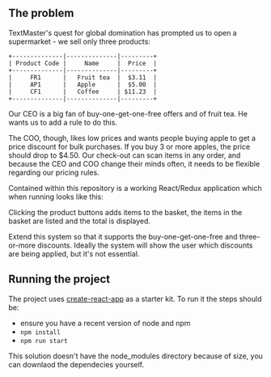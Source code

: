 ## The problem

TextMaster's quest for global domination has prompted us to open a supermarket - we sell only three products:

```
+--------------|--------------|---------+
| Product Code |     Name     |  Price  |
+--------------|--------------|---------+
|     FR1      |   Fruit tea  |  $3.11  |
|     AP1      |   Apple      |  $5.00  |
|     CF1      |   Coffee     | $11.23  |
+--------------|--------------|---------+
```

Our CEO is a big fan of buy-one-get-one-free offers and of fruit tea. He wants us to add a rule to do this.

The COO, though, likes low prices and wants people buying apple to get a price 
discount for bulk purchases. If you buy 3 or more apples, the price should drop to $4.50.
Our check-out can scan items in any order, and because the CEO and COO change 
their minds often, it needs to be flexible regarding our pricing rules.

Contained within this repository is a working React/Redux application which when running looks like this:






Clicking the product buttons adds items to the basket, the items in the basket are listed and
the total is displayed.

Extend this system so that it supports the buy-one-get-one-free and three-or-more discounts. Ideally
the system will show the user which discounts are being applied, but it's not essential.

## Running the project

The project uses [create-react-app](https://github.com/facebookincubator/create-react-app) as a starter kit.
To run it the steps should be:

* ensure you have a recent version of node and npm
* `npm install`
* `npm run start`


This solution doesn't have the node_modules directory because of size, you can downlaod the dependecies yourself.

